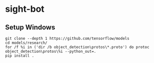 # sight-bot

## Setup Windows
```
git clone --depth 1 https://github.com/tensorflow/models
cd models/research/
for /f %i in ('dir /b object_detection\protos\*.proto') do protoc object_detection\protos\%i --python_out=.
pip install .
```
